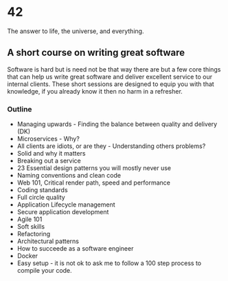 # 42
The answer to life, the universe, and everything.

## A short course on writing great software
Software is hard but is need not be that way there are but a few core things
that can help us write great software and deliver excellent service to our 
internal clients.  These short sessions are designed to equip you with that
knowledge, if you already know it then no harm in a refresher.

### Outline

* Managing upwards - Finding the balance between quality and delivery (DK)
* Microservices - Why?
* All clients are idiots, or are they - Understanding others problems?
* Solid and why it matters
* Breaking out a service
* 23 Essential design patterns you will mostly never use
* Naming conventions and clean code
* Web 101, Critical render path, speed and performance
* Coding standards
* Full circle quality
* Application Lifecycle management
* Secure application development
* Agile 101
* Soft skills
* Refactoring
* Architectural patterns
* How to succeede as a software engineer 
* Docker
* Easy setup - it is not ok to ask me to follow a 100 step process to compile
  your code.
